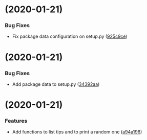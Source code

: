# [](https://github.com/igoryamamoto/dev-tips/compare/v1.0.1...v) (2020-01-21)


### Bug Fixes

* Fix package data configuration on setup.py ([925c9ce](https://github.com/igoryamamoto/dev-tips/commit/925c9ce47773d02c67d8582f14d0ad2e875d0148))



# [](https://github.com/igoryamamoto/dev-tips/compare/v1.0.0...v) (2020-01-21)


### Bug Fixes

* Add package data to setup.py ([34392aa](https://github.com/igoryamamoto/dev-tips/commit/34392aa3250981caeb1feea7c52fcb039bafa5e9))



#  (2020-01-21)


### Features

* Add functions to list tips and to print a random one ([a94a196](https://github.com/igoryamamoto/dev-tips/commit/a94a196a2030178e2bb68f239f22b19aa7448b7e))



